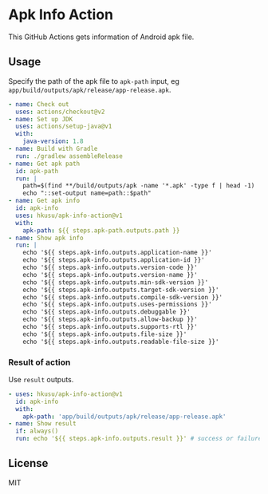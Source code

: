 # Apk Info Action

This GitHub Actions gets information of Android apk file.

## Usage

Specify the path of the apk file to `apk-path` input, eg `app/build/outputs/apk/release/app-release.apk`.

```yaml
- name: Check out
  uses: actions/checkout@v2
- name: Set up JDK
  uses: actions/setup-java@v1
  with:
    java-version: 1.8
- name: Build with Gradle
  run: ./gradlew assembleRelease
- name: Get apk path
  id: apk-path
  run: |
    path=$(find **/build/outputs/apk -name '*.apk' -type f | head -1)
    echo "::set-output name=path::$path"
- name: Get apk info
  id: apk-info
  uses: hkusu/apk-info-action@v1
  with:
    apk-path: ${{ steps.apk-path.outputs.path }}
- name: Show apk info
  run: |
    echo '${{ steps.apk-info.outputs.application-name }}'
    echo '${{ steps.apk-info.outputs.application-id }}'
    echo '${{ steps.apk-info.outputs.version-code }}'
    echo '${{ steps.apk-info.outputs.version-name }}'
    echo '${{ steps.apk-info.outputs.min-sdk-version }}'
    echo '${{ steps.apk-info.outputs.target-sdk-version }}'
    echo '${{ steps.apk-info.outputs.compile-sdk-version }}'
    echo '${{ steps.apk-info.outputs.uses-permissions }}'
    echo '${{ steps.apk-info.outputs.debuggable }}'
    echo '${{ steps.apk-info.outputs.allow-backup }}'
    echo '${{ steps.apk-info.outputs.supports-rtl }}'
    echo '${{ steps.apk-info.outputs.file-size }}'
    echo '${{ steps.apk-info.outputs.readable-file-size }}'
```

### Result of action

Use `result` outputs.

```yaml
- uses: hkusu/apk-info-action@v1
  id: apk-info
  with:
    apk-path: 'app/build/outputs/apk/release/app-release.apk'
- name: Show result
  if: always()
  run: echo '${{ steps.apk-info.outputs.result }}' # success or failure
```

## License

MIT
